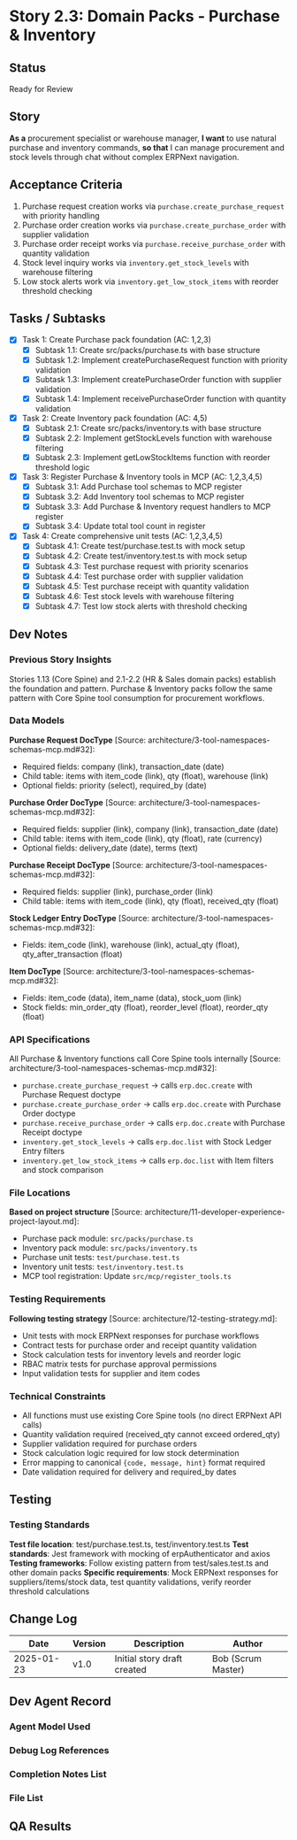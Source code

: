 # <!-- Powered by BMAD™ Core -->

# Story 2.3: Domain Packs - Purchase & Inventory

## Status
Ready for Review

## Story
**As a** procurement specialist or warehouse manager,
**I want** to use natural purchase and inventory commands,
**so that** I can manage procurement and stock levels through chat without complex ERPNext navigation.

## Acceptance Criteria
1. Purchase request creation works via `purchase.create_purchase_request` with priority handling
2. Purchase order creation works via `purchase.create_purchase_order` with supplier validation
3. Purchase order receipt works via `purchase.receive_purchase_order` with quantity validation
4. Stock level inquiry works via `inventory.get_stock_levels` with warehouse filtering
5. Low stock alerts work via `inventory.get_low_stock_items` with reorder threshold checking

## Tasks / Subtasks
- [x] Task 1: Create Purchase pack foundation (AC: 1,2,3)
  - [x] Subtask 1.1: Create src/packs/purchase.ts with base structure
  - [x] Subtask 1.2: Implement createPurchaseRequest function with priority validation
  - [x] Subtask 1.3: Implement createPurchaseOrder function with supplier validation
  - [x] Subtask 1.4: Implement receivePurchaseOrder function with quantity validation
- [x] Task 2: Create Inventory pack foundation (AC: 4,5)
  - [x] Subtask 2.1: Create src/packs/inventory.ts with base structure
  - [x] Subtask 2.2: Implement getStockLevels function with warehouse filtering
  - [x] Subtask 2.3: Implement getLowStockItems function with reorder threshold logic
- [x] Task 3: Register Purchase & Inventory tools in MCP (AC: 1,2,3,4,5)
  - [x] Subtask 3.1: Add Purchase tool schemas to MCP register
  - [x] Subtask 3.2: Add Inventory tool schemas to MCP register
  - [x] Subtask 3.3: Add Purchase & Inventory request handlers to MCP register
  - [x] Subtask 3.4: Update total tool count in register
- [x] Task 4: Create comprehensive unit tests (AC: 1,2,3,4,5)
  - [x] Subtask 4.1: Create test/purchase.test.ts with mock setup
  - [x] Subtask 4.2: Create test/inventory.test.ts with mock setup
  - [x] Subtask 4.3: Test purchase request with priority scenarios
  - [x] Subtask 4.4: Test purchase order with supplier validation
  - [x] Subtask 4.5: Test purchase receipt with quantity validation
  - [x] Subtask 4.6: Test stock levels with warehouse filtering
  - [x] Subtask 4.7: Test low stock alerts with threshold checking

## Dev Notes

### Previous Story Insights
Stories 1.13 (Core Spine) and 2.1-2.2 (HR & Sales domain packs) establish the foundation and pattern. Purchase & Inventory packs follow the same pattern with Core Spine tool consumption for procurement workflows.

### Data Models
**Purchase Request DocType** [Source: architecture/3-tool-namespaces-schemas-mcp.md#32]:
- Required fields: company (link), transaction_date (date)
- Child table: items with item_code (link), qty (float), warehouse (link)
- Optional fields: priority (select), required_by (date)

**Purchase Order DocType** [Source: architecture/3-tool-namespaces-schemas-mcp.md#32]:
- Required fields: supplier (link), company (link), transaction_date (date)
- Child table: items with item_code (link), qty (float), rate (currency)
- Optional fields: delivery_date (date), terms (text)

**Purchase Receipt DocType** [Source: architecture/3-tool-namespaces-schemas-mcp.md#32]:
- Required fields: supplier (link), purchase_order (link)
- Child table: items with item_code (link), qty (float), received_qty (float)

**Stock Ledger Entry DocType** [Source: architecture/3-tool-namespaces-schemas-mcp.md#32]:
- Fields: item_code (link), warehouse (link), actual_qty (float), qty_after_transaction (float)

**Item DocType** [Source: architecture/3-tool-namespaces-schemas-mcp.md#32]:
- Fields: item_code (data), item_name (data), stock_uom (link)
- Stock fields: min_order_qty (float), reorder_level (float), reorder_qty (float)

### API Specifications
All Purchase & Inventory functions call Core Spine tools internally [Source: architecture/3-tool-namespaces-schemas-mcp.md#32]:
- `purchase.create_purchase_request` → calls `erp.doc.create` with Purchase Request doctype
- `purchase.create_purchase_order` → calls `erp.doc.create` with Purchase Order doctype
- `purchase.receive_purchase_order` → calls `erp.doc.create` with Purchase Receipt doctype
- `inventory.get_stock_levels` → calls `erp.doc.list` with Stock Ledger Entry filters
- `inventory.get_low_stock_items` → calls `erp.doc.list` with Item filters and stock comparison

### File Locations
**Based on project structure** [Source: architecture/11-developer-experience-project-layout.md]:
- Purchase pack module: `src/packs/purchase.ts`
- Inventory pack module: `src/packs/inventory.ts`
- Purchase unit tests: `test/purchase.test.ts`
- Inventory unit tests: `test/inventory.test.ts`
- MCP tool registration: Update `src/mcp/register_tools.ts`

### Testing Requirements
**Following testing strategy** [Source: architecture/12-testing-strategy.md]:
- Unit tests with mock ERPNext responses for purchase workflows
- Contract tests for purchase order and receipt quantity validation
- Stock calculation tests for inventory levels and reorder logic
- RBAC matrix tests for purchase approval permissions
- Input validation tests for supplier and item codes

### Technical Constraints
- All functions must use existing Core Spine tools (no direct ERPNext API calls)
- Quantity validation required (received_qty cannot exceed ordered_qty)
- Supplier validation required for purchase orders
- Stock calculation logic required for low stock determination
- Error mapping to canonical `{code, message, hint}` format required
- Date validation required for delivery and required_by dates

## Testing

### Testing Standards
**Test file location**: test/purchase.test.ts, test/inventory.test.ts
**Test standards**: Jest framework with mocking of erpAuthenticator and axios
**Testing frameworks**: Follow existing pattern from test/sales.test.ts and other domain packs
**Specific requirements**: Mock ERPNext responses for suppliers/items/stock data, test quantity validations, verify reorder threshold calculations

## Change Log

| Date | Version | Description | Author |
|------|---------|-------------|---------|
| 2025-01-23 | v1.0 | Initial story draft created | Bob (Scrum Master) |

## Dev Agent Record

### Agent Model Used

### Debug Log References

### Completion Notes List

### File List

## QA Results